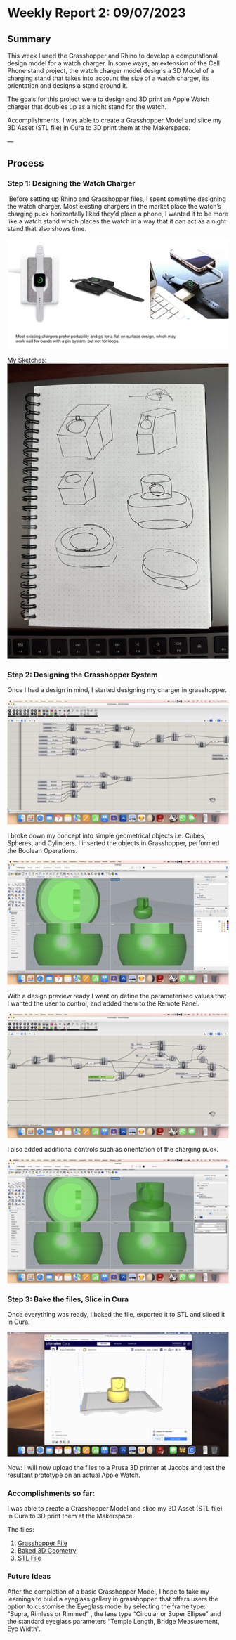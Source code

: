 # Weekly Report 2: 09/07/2023

## Summary
This week I used the Grasshopper and Rhino to develop a computational design model for a watch charger. In some ways, an extension of the Cell Phone stand project, the watch charger model designs a 3D Model of a charging stand that takes into account the size of a watch charger, its orientation and designs a stand around it.

The goals for this project were to design and 3D print an Apple Watch charger that doubles up as a night stand for the watch. 

Accomplishments: I was able to create a Grasshopper Model and slice my 3D Asset (STL file) in Cura to 3D print them at the Makerspace.

—
## Process
### Step 1: Designing the Watch Charger
 Before setting up Rhino and Grasshopper files, I spent sometime designing the watch charger. Most existing chargers in the market place the watch’s charging puck horizontally liked they’d place a phone, I wanted it to be more like a watch stand which places the watch in a way that it can act as a night stand that also shows time.

![Existing Chargers][existingChargers]

My Sketches:
![My Sketches][drawing]

### Step 2: Designing the Grasshopper System

Once I had a design in mind, I started designing my charger in grasshopper. 

![Grasshopper Setup][grasshopper1]

I broke down my concept into simple geometrical objects i.e. Cubes, Spheres, and Cylinders. I inserted the objects in Grasshopper, performed the Boolean Operations.

![Rhino Preview][rhino1]

With a design preview ready I went on define the parameterised values that I wanted the user to control, and added them to the Remote Panel.

![Grass Hopper 2][grasshopper2]

I also added additional controls such as orientation of the charging puck.

![RemotePanel 2][remotePanel]

### Step 3: Bake the files, Slice in Cura

Once everything was ready, I baked the file, exported it to STL and sliced it in Cura.

![Cura][cura]

Now: I will now upload the files to a Prusa 3D printer at Jacobs and test the resultant prototype on an actual Apple Watch.

### Accomplishments so far:

I was able to create a Grasshopper Model and slice my 3D Asset (STL file) in Cura to 3D print them at the Makerspace.

The files:
1. [Grasshopper File][grasshopperFile]  
2. [Baked 3D Geometry][rhinoFile]
3. [STL File][stlFile]  


### Future Ideas

After the completion of a basic Grasshopper Model, I hope to take my learnings to build a eyeglass gallery in grasshopper, that offers users the option to customise the Eyeglass model by selecting the frame type: “Supra, Rimless or Rimmed” , the lens type “Circular or Super Ellipse” and the standard eyeglass parameters “Temple Length, Bridge Measurement, Eye Width”.

[existingChargers]: weekly-reports/img20230907/existingChargers.jpg
[desiredOutcome]: weekly-reports/img20230907/desiredOutcome.jpg
[grasshopper1]: weekly-reports/img20230907/grasshopper1.jpg
[grasshopper2]: weekly-reports/img20230907/grasshopper2.jpg
[remotePanel]: weekly-reports/img20230907/remotePanel.jpg
[cura]: weekly-reports/img20230907/cura.jpg
[drawing]: weekly-reports/img20230907/drawing.jpg
[rhino1]: weekly-reports/img20230907/rhino1.jpg

[grasshopperFile]: weekly-reports/files20230709/WatchCharger.gh
[rhinoFile]: weekly-reports/files20230709/BakedCharger.3dm
[stlFile]: weekly-reports/files20230709/Charger.stl


